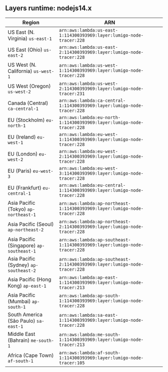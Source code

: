Layers runtime: nodejs14.x
----
| Region | ARN |
| --- | --- |
|US East (N. Virginia)  `us-east-1`|`arn:aws:lambda:us-east-1:114300393969:layer:lumigo-node-tracer:228`|
|US East (Ohio)  `us-east-2`|`arn:aws:lambda:us-east-2:114300393969:layer:lumigo-node-tracer:228`|
|US West (N. California)  `us-west-1`|`arn:aws:lambda:us-west-1:114300393969:layer:lumigo-node-tracer:228`|
|US West (Oregon)  `us-west-2`|`arn:aws:lambda:us-west-2:114300393969:layer:lumigo-node-tracer:231`|
|Canada (Central)  `ca-central-1`|`arn:aws:lambda:ca-central-1:114300393969:layer:lumigo-node-tracer:228`|
|EU (Stockholm)  `eu-north-1`|`arn:aws:lambda:eu-north-1:114300393969:layer:lumigo-node-tracer:228`|
|EU (Ireland)  `eu-west-1`|`arn:aws:lambda:eu-west-1:114300393969:layer:lumigo-node-tracer:228`|
|EU (London)  `eu-west-2`|`arn:aws:lambda:eu-west-2:114300393969:layer:lumigo-node-tracer:228`|
|EU (Paris)  `eu-west-3`|`arn:aws:lambda:eu-west-3:114300393969:layer:lumigo-node-tracer:228`|
|EU (Frankfurt)  `eu-central-1`|`arn:aws:lambda:eu-central-1:114300393969:layer:lumigo-node-tracer:228`|
|Asia Pacific (Tokyo)  `ap-northeast-1`|`arn:aws:lambda:ap-northeast-1:114300393969:layer:lumigo-node-tracer:228`|
|Asia Pacific (Seoul)  `ap-northeast-2`|`arn:aws:lambda:ap-northeast-2:114300393969:layer:lumigo-node-tracer:228`|
|Asia Pacific (Singapore)  `ap-southeast-1`|`arn:aws:lambda:ap-southeast-1:114300393969:layer:lumigo-node-tracer:228`|
|Asia Pacific (Sydney)  `ap-southeast-2`|`arn:aws:lambda:ap-southeast-2:114300393969:layer:lumigo-node-tracer:228`|
|Asia Pacific (Hong Kong)  `ap-east-1`|`arn:aws:lambda:ap-east-1:114300393969:layer:lumigo-node-tracer:213`|
|Asia Pacific (Mumbai)  `ap-south-1`|`arn:aws:lambda:ap-south-1:114300393969:layer:lumigo-node-tracer:228`|
|South America (São Paulo)  `sa-east-1`|`arn:aws:lambda:sa-east-1:114300393969:layer:lumigo-node-tracer:228`|
|Middle East (Bahrain)  `me-south-1`|`arn:aws:lambda:me-south-1:114300393969:layer:lumigo-node-tracer:213`|
|Africa (Cape Town)  `af-south-1`|`arn:aws:lambda:af-south-1:114300393969:layer:lumigo-node-tracer:105`|
